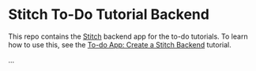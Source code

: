 # Stitch To-Do Tutorial Backend

This repo contains the [Stitch](http://docs.mongodb.com/stitch) backend app for the to-do tutorials. 
To learn how to use this, see the [To-do App: Create a Stitch Backend](https://docs.mongodb.com/stitch/tutorials/guides/todo-backend/) tutorial.


...